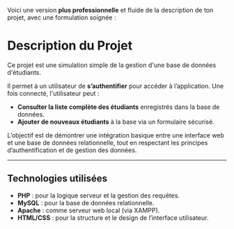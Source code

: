 Voici une version **plus professionnelle** et fluide de la description de ton projet, avec une formulation soignée :

# Description du Projet

Ce projet est une simulation simple de la gestion d'une base de données d'étudiants.

Il permet à un utilisateur de **s’authentifier** pour accéder à l’application. Une fois connecté, l'utilisateur peut :

* **Consulter la liste complète des étudiants** enregistrés dans la base de données.
* **Ajouter de nouveaux étudiants** à la base via un formulaire sécurisé.

L’objectif est de démontrer une intégration basique entre une interface web et une base de données relationnelle, tout en respectant les principes d’authentification et de gestion des données.

---

## Technologies utilisées

* **PHP** : pour la logique serveur et la gestion des requêtes.
* **MySQL** : pour la base de données relationnelle.
* **Apache** : comme serveur web local (via XAMPP).
* **HTML/CSS** : pour la structure et le design de l’interface utilisateur.


